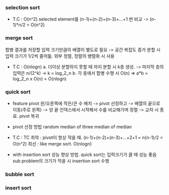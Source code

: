 ### selection sort
- T.C : O(n^2)
selected element를 (n-1)+(n-2)+(n-3)+...+1 번 비교
-> (n-1)*n/2 = O(n^2)

### merge sort
합병 결과를 저장할 입력 크기만큼의 배열이 별도로 필요 -> 공간 복잡도 증가
분할 시 입력 크기가 1/2씩 줄어듦.
외부 정렬, 정렬의 병렬화 시 사용

- T.C : O(nlogn)
a. 더이상 분할하지 못할 때 까지 분할 시 k층 생성.
-> 마지막 층의 입력은 n/(2^k)
-> k = log_2_n
b. 각 층에서 합병 수행 시 O(n)
=> a*b = log_2_n x O(n) = O(nlogn)

### quick sort
- feature
pivot 왼/오른쪽에 작은/큰 수 배치
-> pivot 선정하고
-> 배열의 끝으로 이동(주로 왼쪽)
-> 양 끝 인덱스에서 시작해서 수를 비교해가며 정렬
-> 교차 시 종료. pivot 복귀

- pivot 선정 방법
random
median of three
median of median

- T.C : TC
최악 : pivot이 항상 작을 때. 
(n-1)+(n-2)+(n-3)+…+2+1 = n(n-1)/2 = O(n^2)
최선 : like merge sort. O(nlogn)

- with insertion sort
성능 향상 방법. quick sort는 입력크기가 클 때 성능 좋음
sub problem의 크기가 작을 시 insertion sort 수행

### bubble sort

### insert sort


